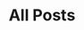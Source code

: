 ---
title: All Posts
layout: posts
permalink: /posts/
entries_layout: list
image: /assets/images/cropped-va-header.jpg
---